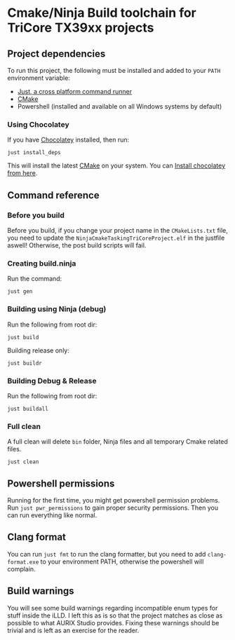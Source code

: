 # Cmake/Ninja Build toolchain for TriCore TX39xx projects

## Project dependencies
To run this project, the following must be installed and added to your `PATH` environment variable:
- [Just, a cross platform command runner][1]
- [CMake][2]
- Powershell (installed and available on all Windows systems by default)

### Using Chocolatey
If you have [Chocolatey][3] installed, then run: 
```
just install_deps
```
This will install the latest [CMake][2] on your system. You can [Install chocolatey from here][4].

## Command reference

### Before you build
Before you build, if you change your project name in the `CMakeLists.txt` file, you need to update the `NinjaCmakeTaskingTriCoreProject.elf` in the justfile aswell! Otherwise, the post build scripts will fail.

### Creating build.ninja

Run the command:
```
just gen
```

### Building using Ninja (debug)
Run the following from root dir:
```
just build
```
Building release only:
```
just buildr
```

### Building Debug & Release
Run the following from root dir:
```
just buildall
```

### Full clean
A full clean will delete `bin` folder, Ninja files and all temporary Cmake related files.
```
just clean
```
## Powershell permissions
Running for the first time, you might get powershell permission problems. Run `just pwr_permissions` to gain proper security permissions. Then you can run everything like normal.


## Clang format
You can run `just fmt` to run the clang formatter, but you need to add `clang-format.exe` to your environment PATH, otherwise the powershell will complain.

## Build warnings
You will see some build warnings regarding incompatible enum types for stuff inside the iLLD. I left this as is so that the project matches as close as possible to what AURIX Studio provides. Fixing these warnings should be trivial and is left as an exercise for the reader.


[1]: https://github.com/casey/just
[2]: https://cmake.org/
[3]: https://chocolatey.org
[4]: https://chocolatey.org/install
